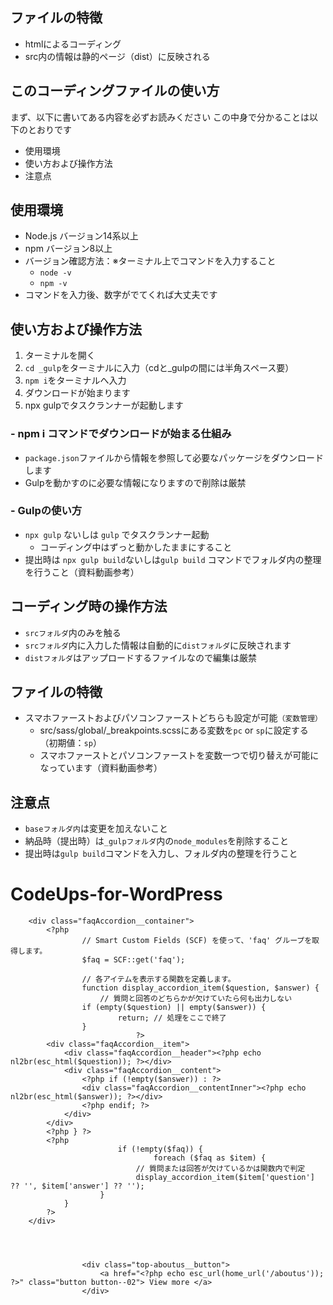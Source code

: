 ## ファイルの特徴
- htmlによるコーディング
- src内の情報は静的ページ（dist）に反映される

## このコーディングファイルの使い方
まず、以下に書いてある内容を必ずお読みください
この中身で分かることは以下のとおりです

- 使用環境
- 使い方および操作方法
- 注意点
## 使用環境
- Node.js バージョン14系以上
- npm バージョン8以上
- バージョン確認方法：※ターミナル上でコマンドを入力すること
  - `node -v`
  - `npm -v`
- コマンドを入力後、数字がでてくれば大丈夫です
## 使い方および操作方法
1. ターミナルを開く
2. `cd _gulp`をターミナルに入力（cdと_gulpの間には半角スペース要）
3. `npm i`をターミナルへ入力
4. ダウンロードが始まります
5. npx gulpでタスクランナーが起動します
### - npm i コマンドでダウンロードが始まる仕組み
- `package.json`ファイルから情報を参照して必要なパッケージをダウンロードします
- Gulpを動かすのに必要な情報になりますので削除は厳禁

### - Gulpの使い方
- `npx gulp` ないしは `gulp` でタスクランナー起動
  - コーディング中はずっと動かしたままにすること
- 提出時は `npx gulp build`ないしは`gulp build` コマンドでフォルダ内の整理を行うこと（資料動画参考）

## コーディング時の操作方法
- `srcフォルダ`内のみを触る
- `srcフォルダ`内に入力した情報は自動的に`distフォルダ`に反映されます
- `distフォルダ`はアップロードするファイルなので編集は厳禁

## ファイルの特徴
- スマホファーストおよびパソコンファーストどちらも設定が可能`（変数管理）`
  - src/sass/global/_breakpoints.scssにある変数を`pc` or `sp`に設定する（初期値：`sp`）
  - スマホファーストとパソコンファーストを変数一つで切り替えが可能になっています（資料動画参考）

## 注意点
- `baseフォルダ内`は変更を加えないこと
- 納品時（提出時）は`_gulpフォルダ`内の`node_modules`を削除すること
- 提出時は`gulp build`コマンドを入力し、フォルダ内の整理を行うこと
# CodeUps-for-WordPress





		<div class="faqAccordion__container">
			<?php
					// Smart Custom Fields (SCF) を使って、'faq' グループを取得します。
					$faq = SCF::get('faq');

					// 各アイテムを表示する関数を定義します。
					function display_accordion_item($question, $answer) {
						// 質問と回答のどちらかが欠けていたら何も出力しない
					if (empty($question) || empty($answer)) {
							return; // 処理をここで終了
					}
								?>
			<div class="faqAccordion__item">
				<div class="faqAccordion__header"><?php echo nl2br(esc_html($question)); ?></div>
				<div class="faqAccordion__content">
					<?php if (!empty($answer)) : ?>
					<div class="faqAccordion__contentInner"><?php echo nl2br(esc_html($answer)); ?></div>
					<?php endif; ?>
				</div>
			</div>
			<?php } ?>
			<?php
							if (!empty($faq)) {
									foreach ($faq as $item) {
								// 質問または回答が欠けているかは関数内で判定
								display_accordion_item($item['question'] ?? '', $item['answer'] ?? '');
						}
				}
			?>
		</div>




					<div class="top-aboutus__button">
						<a href="<?php echo esc_url(home_url('/aboutus')); ?>" class="button button--02"> View more </a>
					</div>
